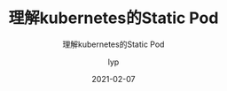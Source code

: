 ---
layout:     post 
title:      "理解kubernetes的Static Pod"
subtitle:   "理解kubernetes的Static Pod"
description: " "
date:       2021-02-07
author:     "lyp"
image: "https://res.cloudinary.com/lyp/image/upload/v1612709780/hugo/blog.github.io/pexels-matt-hardy-2568001.jpg"
published: false
tags:
    - kubernetes
    - 云原生
    - 玩转Kubernetes
categories: 
    - kubernetes
---